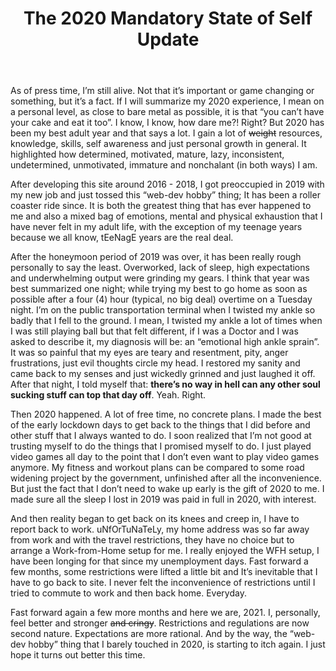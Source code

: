 ﻿---
layout: post
title: "The 2020 Mandatory State of Self Update"
category: self
---
As of press time, I’m still alive. Not that it’s important or game changing or something, but it’s a fact. If I will summarize my 2020 experience, I mean on a personal level, as close to bare metal as possible, it is that “you can’t have your cake and eat it too”. I know, I know, how dare me?! Right? But 2020 has been my best adult year and that says a lot. I gain a lot of ~~weight~~ resources, knowledge, skills, self awareness and just personal growth in general. It highlighted how determined, motivated, mature, lazy, inconsistent, undetermined, unmotivated, immature and nonchalant (in both ways) I am. 


After developing this site around 2016 - 2018, I got preoccupied in 2019 with my new job and just tossed this “web-dev hobby” thing; It has been a roller coaster ride since. It is both the greatest thing that has ever happened to me and also a mixed bag of emotions, mental and physical exhaustion that I have never felt in my adult life, with the exception of my teenage years because we all know, tEeNagE years are the real deal.


After the honeymoon period of 2019 was over, it has been really rough personally to say the least. Overworked, lack of sleep, high expectations and underwhelming output were grinding my gears. I think that year was best summarized one night; while trying my best to go home as soon as possible after a four (4) hour (typical, no big deal) overtime on a Tuesday night. I’m on the public transportation terminal when I twisted my ankle so badly that I fell to the ground. I mean, I twisted my ankle a lot of times when I was still playing ball but that felt different, if I was a Doctor and I was asked to describe it, my diagnosis will be: an “emotional high ankle sprain”. It was so painful that my eyes are teary and resentment, pity, anger frustrations, just evil thoughts circle my head. I restored my sanity and came back to my senses and just wickedly grinned and just laughed it off. After that night, I told myself that: **there’s no way in hell can any other soul sucking stuff can top that day off**. Yeah. Right.


Then 2020 happened. A lot of free time, no concrete plans. I made the best of the early lockdown days to get back to the things that I did before and other stuff that I always wanted to do. I soon realized that I’m not good at trusting myself to do the things that I promised myself to do. I just played video games all day to the point that I don’t even want to play video games anymore. My fitness and workout plans can be compared to some road widening project by the government, unfinished after all the inconvenience. But just the fact that I don’t need to wake up early is the gift of 2020 to me. I made sure all the sleep I lost in 2019 was paid in full in 2020, with interest. 


And then reality began to get back on its knees and creep in, I have to report back to work. uNfOrTuNaTeLy, my home address was so far away from work and with the travel restrictions, they have no choice but to arrange a Work-from-Home setup for me. I really enjoyed the WFH setup, I have been longing for that since my unemployment days. Fast forward a few months, some restrictions were lifted a little bit and It’s inevitable that I have to go back to site. I never felt the inconvenience of restrictions until I tried to commute to work and then back home. Everyday.


Fast forward again a few more months and here we are, 2021. I, personally, feel better and stronger ~~and cringy~~. Restrictions and regulations are now second nature. Expectations are more rational. And by the way, the “web-dev hobby” thing that I barely touched in 2020, is starting to itch again. I just hope it turns out better this time.
